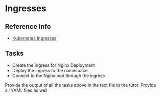 # Ingresses

## Reference Info

* [Kubernetes Ingresses](https://kubernetes.io/docs/concepts/services-networking/ingress/)

## Tasks

* Create the ingress for Nginx Deployment
* Deploy the ingress to the namespace
* Connect to the Nginx pod through the ingress

Provide the output of all the tasks above in the text file to the tutor. Provide all YAML files as well